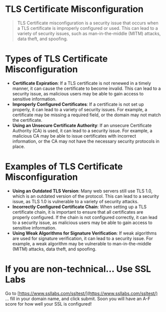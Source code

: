 # **TLS Certificate Misconfiguration**

> TLS Certificate misconfiguration is a security issue that occurs when a TLS certificate is improperly configured or used. This can lead to a variety of security issues, such as man-in-the-middle (MITM) attacks, data theft, and spoofing.
> 

# **Types of TLS Certificate Misconfiguration**

- **Certificate Expiration**: If a TLS certificate is not renewed in a timely manner, it can cause the certificate to become invalid. This can lead to a security issue, as malicious users may be able to gain access to sensitive information.
- **Improperly Configured Certificates**: If a certificate is not set up properly, it can lead to a variety of security issues. For example, a certificate may be missing a required field, or the domain may not match the certificate.
- **Using an Unsecure Certificate Authority**: If an unsecure Certificate Authority (CA) is used, it can lead to a security issue. For example, a malicious CA may be able to issue certificates with incorrect information, or the CA may not have the necessary security protocols in place.

# **Examples of TLS Certificate Misconfiguration**

- **Using an Outdated TLS Version**: Many web servers still use TLS 1.0, which is an outdated version of the protocol. This can lead to a security issue, as TLS 1.0 is vulnerable to a variety of security attacks.
- **Incorrectly Configured Certificate Chain**: When setting up a TLS certificate chain, it is important to ensure that all certificates are properly configured. If the chain is not configured correctly, it can lead to a security issue, as malicious users may be able to gain access to sensitive information.
- **Using Weak Algorithms for Signature Verification**: If weak algorithms are used for signature verification, it can lead to a security issue. For example, a weak algorithm may be vulnerable to man-in-the-middle (MITM) attacks, data theft, and spoofing.

# **If you are non-technical… Use SSL Labs**

Go to [https://www.ssllabs.com/ssltest/](https://www.ssllabs.com/ssltest/) … fill in your domain name, and click submit. Soon you will have an A-F score for how well your SSL is configured!
